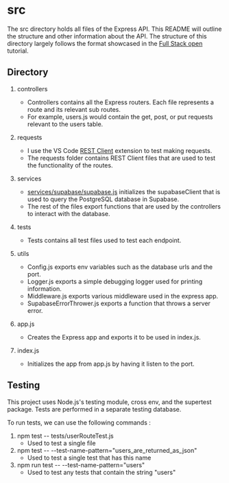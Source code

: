 # src

The src directory holds all files of the Express API. This README will outline the structure and other information about the API. The structure of this directory largely follows the format showcased in the [Full Stack open](https://fullstackopen.com/en/) tutorial.

## Directory

1. controllers

    - Controllers contains all the Express routers. Each file represents a route and its relevant sub routes.
    - For example, users.js would contain the get, post, or put requests relevant to the users table.

2. requests
    - I use the VS Code [REST Client](https://marketplace.visualstudio.com/items?itemName=humao.rest-client) extension to test making requests.
    - The requests folder contains REST Client files that are used to test the functionality of the routes.
3. services
    - [services/supabase/supabase.js](https://github.com/KyleHu14/job-tracker/blob/main/server/src/services/supabase/supabase.js) initializes the supabaseClient that is used to query the PostgreSQL database in Supabase.
    - The rest of the files export functions that are used by the controllers to interact with the database.
4. tests
    - Tests contains all test files used to test each endpoint.
5. utils

    - Config.js exports env variables such as the database urls and the port.
    - Logger.js exports a simple debugging logger used for printing information.
    - Middleware.js exports various middleware used in the express app.
    - SupabaseErrorThrower.js exports a function that throws a server error.

6. app.js
    - Creates the Express app and exports it to be used in index.js.
7. index.js
    - Initializes the app from app.js by having it listen to the port.

## Testing

This project uses Node.js's testing module, cross env, and the supertest package. Tests are performed in a separate testing database.

To run tests, we can use the following commands :

1. npm test -- tests/userRouteTest.js
    - Used to test a single file
2. npm test -- --test-name-pattern="users_are_returned_as_json"
    - Used to test a single test that has this name
3. npm run test -- --test-name-pattern="users"
    - Used to test any tests that contain the string "users"
